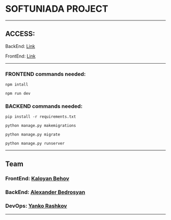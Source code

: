 
# SOFTUNIADA PROJECT
____________________________________________
## ACCESS:

BackEnd: [Link](https://softuniada-project-backend.onrender.com/)

FrontEnd: [Link](https://soft-vrlm.vercel.app/)

____________________________________________
### FRONTEND commands needed:

```
npm intall

npm run dev
```

### BACKEND commands needed:

```
pip install -r requirements.txt 

python manage.py makemigrations 

python manage.py migrate 

python manage.py runserver
```
____________________________________________
## Team

### FrontEnd: [Kaloyan Behov](https://github.com/KaloyanBehov)

### BackEnd: [Alexander Bedrosyan](https://github.com/AlexanderBedrosyan)

### DevOps: [Yanko Rashkov](https://github.com/qceka88)
____________________________________________